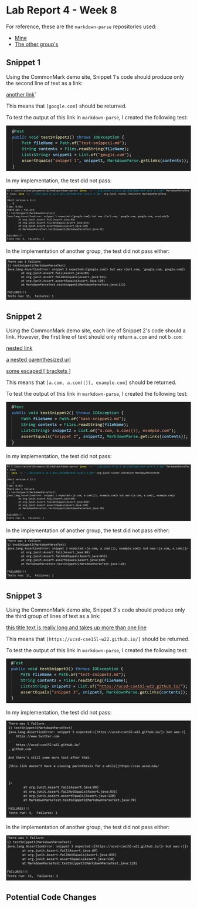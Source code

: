# Lab Report 4 - Week 8

For reference, these are the `markdown-parse` repositories used:

* [Mine](https://github.com/mtang24/markdown-parse)
* [The other group's](https://github.com/BenX-64/markdown-parse)


## Snippet 1

Using the CommonMark demo site, Snippet 1's code should produce only the second line of text as a link:

[another link](`google.com)`

This means that `[google.com]` should be returned.

To test the output of this link in `markdown-parse`, I created the following test:

![Image](lr4-pics/snippet1test.png)

In my implementation, the test did not pass:

![Image](lr4-pics/mysnippet1.png)

In the implementation of another group, the test did not pass either:

![Image](lr4-pics/othersnippet1.png)


## Snippet 2

Using the CommonMark demo site, each line of Snippet 2's code should a link. However, the first line of text should only return `a.com` and not `b.com`:

[nested link](a.com)

[a nested parenthesized url](a.com(()))

[some escaped \[ brackets \]](example.com)


This means that `[a.com, a.com(()), example.com]` should be returned.

To test the output of this link in `markdown-parse`, I created the following test:

![Image](lr4-pics/snippet2test.png)

In my implementation, the test did not pass:

![Image](lr4-pics/mysnippet2.png)

In the implementation of another group, the test did not pass either:

![Image](lr4-pics/othersnippet2.png)

## Snippet 3

Using the CommonMark demo site, Snippet 3's code should produce only the third group of lines of text as a link:

[this title text is really long and takes up more than 
one line](
    https://ucsd-cse15l-w22.github.io/
)

This means that `[https://ucsd-cse15l-w22.github.io/]` should be returned.

To test the output of this link in `markdown-parse`, I created the following test:

![Image](lr4-pics/snippet3test.png)

In my implementation, the test did not pass:

![Image](lr4-pics/mysnippet3.png)

In the implementation of another group, the test did not pass either:

![Image](lr4-pics/othersnippet3.png)


## Potential Code Changes